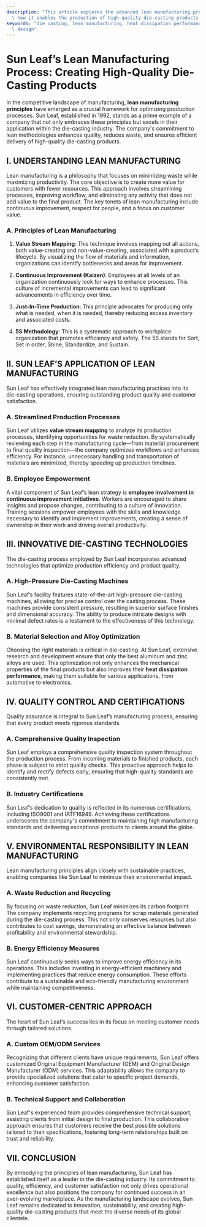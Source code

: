 ```yaml
---
description: "This article explores the advanced lean manufacturing process of Sun Leaf, showcasing\
  \ how it enables the production of high-quality die-casting products."
keywords: "die casting, lean manufacturing, heat dissipation performance, heat dissipation optimization\
  \ design"
---
```

# Sun Leaf’s Lean Manufacturing Process: Creating High-Quality Die-Casting Products

In the competitive landscape of manufacturing, **lean manufacturing principles** have emerged as a crucial framework for optimizing production processes. Sun Leaf, established in 1992, stands as a prime example of a company that not only embraces these principles but excels in their application within the die-casting industry. The company's commitment to lean methodologies enhances quality, reduces waste, and ensures efficient delivery of high-quality die-casting products.

## I. UNDERSTANDING LEAN MANUFACTURING

Lean manufacturing is a philosophy that focuses on minimizing waste while maximizing productivity. The core objective is to create more value for customers with fewer resources. This approach involves streamlining processes, improving workflow, and eliminating any activity that does not add value to the final product. The key tenets of lean manufacturing include continuous improvement, respect for people, and a focus on customer value. 

### A. Principles of Lean Manufacturing

1. **Value Stream Mapping**: This technique involves mapping out all actions, both value-creating and non-value-creating, associated with a product’s lifecycle. By visualizing the flow of materials and information, organizations can identify bottlenecks and areas for improvement.

2. **Continuous Improvement (Kaizen)**: Employees at all levels of an organization continuously look for ways to enhance processes. This culture of incremental improvements can lead to significant advancements in efficiency over time.

3. **Just-In-Time Production**: This principle advocates for producing only what is needed, when it is needed, thereby reducing excess inventory and associated costs. 

4. **5S Methodology**: This is a systematic approach to workplace organization that promotes efficiency and safety. The 5S stands for Sort, Set in order, Shine, Standardize, and Sustain.

## II. SUN LEAF’S APPLICATION OF LEAN MANUFACTURING

Sun Leaf has effectively integrated lean manufacturing practices into its die-casting operations, ensuring outstanding product quality and customer satisfaction. 

### A. Streamlined Production Processes

Sun Leaf utilizes **value stream mapping** to analyze its production processes, identifying opportunities for waste reduction. By systematically reviewing each step in the manufacturing cycle—from material procurement to final quality inspection—the company optimizes workflows and enhances efficiency. For instance, unnecessary handling and transportation of materials are minimized, thereby speeding up production timelines.

### B. Employee Empowerment

A vital component of Sun Leaf’s lean strategy is **employee involvement in continuous improvement initiatives**. Workers are encouraged to share insights and propose changes, contributing to a culture of innovation. Training sessions empower employees with the skills and knowledge necessary to identify and implement improvements, creating a sense of ownership in their work and driving overall productivity.

## III. INNOVATIVE DIE-CASTING TECHNOLOGIES

The die-casting process employed by Sun Leaf incorporates advanced technologies that optimize production efficiency and product quality.

### A. High-Pressure Die-Casting Machines

Sun Leaf’s facility features state-of-the-art high-pressure die-casting machines, allowing for precise control over the casting process. These machines provide consistent pressure, resulting in superior surface finishes and dimensional accuracy. The ability to produce intricate designs with minimal defect rates is a testament to the effectiveness of this technology.

### B. Material Selection and Alloy Optimization

Choosing the right materials is critical in die-casting. At Sun Leaf, extensive research and development ensure that only the best aluminum and zinc alloys are used. This optimization not only enhances the mechanical properties of the final products but also improves their **heat dissipation performance**, making them suitable for various applications, from automotive to electronics.

## IV. QUALITY CONTROL AND CERTIFICATIONS

Quality assurance is integral to Sun Leaf’s manufacturing process, ensuring that every product meets rigorous standards.

### A. Comprehensive Quality Inspection

Sun Leaf employs a comprehensive quality inspection system throughout the production process. From incoming materials to finished products, each phase is subject to strict quality checks. This proactive approach helps to identify and rectify defects early, ensuring that high-quality standards are consistently met.

### B. Industry Certifications

Sun Leaf’s dedication to quality is reflected in its numerous certifications, including ISO9001 and IATF16949. Achieving these certifications underscores the company's commitment to maintaining high manufacturing standards and delivering exceptional products to clients around the globe.

## V. ENVIRONMENTAL RESPONSIBILITY IN LEAN MANUFACTURING

Lean manufacturing principles align closely with sustainable practices, enabling companies like Sun Leaf to minimize their environmental impact.

### A. Waste Reduction and Recycling

By focusing on waste reduction, Sun Leaf minimizes its carbon footprint. The company implements recycling programs for scrap materials generated during the die-casting process. This not only conserves resources but also contributes to cost savings, demonstrating an effective balance between profitability and environmental stewardship.

### B. Energy Efficiency Measures

Sun Leaf continuously seeks ways to improve energy efficiency in its operations. This includes investing in energy-efficient machinery and implementing practices that reduce energy consumption. These efforts contribute to a sustainable and eco-friendly manufacturing environment while maintaining competitiveness.

## VI. CUSTOMER-CENTRIC APPROACH

The heart of Sun Leaf’s success lies in its focus on meeting customer needs through tailored solutions.

### A. Custom OEM/ODM Services

Recognizing that different clients have unique requirements, Sun Leaf offers customized Original Equipment Manufacturer (OEM) and Original Design Manufacturer (ODM) services. This adaptability allows the company to provide specialized solutions that cater to specific project demands, enhancing customer satisfaction.

### B. Technical Support and Collaboration

Sun Leaf's experienced team provides comprehensive technical support, assisting clients from initial design to final production. This collaborative approach ensures that customers receive the best possible solutions tailored to their specifications, fostering long-term relationships built on trust and reliability.

## VII. CONCLUSION

By embodying the principles of lean manufacturing, Sun Leaf has established itself as a leader in the die-casting industry. Its commitment to quality, efficiency, and customer satisfaction not only drives operational excellence but also positions the company for continued success in an ever-evolving marketplace. As the manufacturing landscape evolves, Sun Leaf remains dedicated to innovation, sustainability, and creating high-quality die-casting products that meet the diverse needs of its global clientele.
